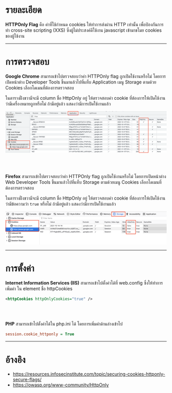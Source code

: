 # รายละเอียด

**HTTPOnly Flag** คือ ค่าที่ใช้กำหนด cookies ให้ทำการส่งผ่าน HTTP เท่านั้น เพื่อป้องกันการทำ cross-site scripting (XXS) ซึ่งผู้ไม่ประสงค์ดีใช้งาน javascript เข้ามาขโมย cookies ของผู้ใช้งาน
*****

# การตรวจสอบ

**Google Chrome**  สามารถเข้าไปตรวจสอบว่าค่า HTTPOnly flag ถูกเปิดใช้งานหรือไม่ โดยการเปิดหน้าต่าง Developer Tools ขึ้นมาแล้วไปที่แท็บ Application เมนู Storage ตามด้วย Cookies เลือกโดเมนที่ต้องการตรวจสอบ

ในตารางฝั่งขวามีจะมี column ชื่อ HttpOnly อยู่ ให้ตรวจสอบค่า cookie ที่ต้องการให้เปิดใช้งานว่ามีเครื่องหมายถูกหรือไม่ ถ้ามีอยู่แล้ว แสดงว่ามีการเปิดใช้งานแล้ว

![](./img/chrome_httponlyflag.png)

<br/><br/>

**Firefox** สามารถเข้าไปตรวจสอบว่าค่า HTTPOnly flag ถูกเปิดใช้งานหรือไม่ โดยการเปิดหน้าต่าง Web Developer Tools ขึ้นมาแล้วไปที่แท็บ Storage ตามด้วยเมนู Cookies เลือกโดเมนที่ต้องการตรวจสอบ

ในตารางฝั่งขวามีจะมี column ชื่อ HttpOnly อยู่ ให้ตรวจสอบค่า cookie ที่ต้องการให้เปิดใช้งานว่ามีข้อความว่า `true` หรือไม่ ถ้ามีอยู่แล้ว แสดงว่ามีการเปิดใช้งานแล้ว

![](./img/firefox_httponlyflag.png)

*****

# การตั้งค่า

**Internet Information Services (IIS)** สามารถเข้าไปตั้งค่าได้ที่ web.config ซึ่งให้ทำการเพิ่มค่า ใน element ชื่อ httpCookies 

```xml
<httpCookies httpOnlyCookies="true" />
```
<br/><br/>

**PHP** สามารถเข้าไปตั้งค่าได้ใน php.ini ได้ โดยการเพิ่มค่าด้านล่างเข้าไป

```ini
session.cookie_httponly = True
```
*****

# อ้างอิง

* https://resources.infosecinstitute.com/topic/securing-cookies-httponly-secure-flags/
* https://owasp.org/www-community/HttpOnly
